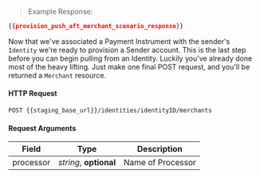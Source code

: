 > Example Response:

```json
{{provision_push_aft_merchant_scenario_response}}
```

Now that we've associated a Payment Instrument with the sender's `Identity` we're ready to provision a Sender account. This is the last step before you can begin pulling from an Identity. Luckily you've already done most of the heavy lifting. Just make one final POST request, and you'll be returned a `Merchant` resource.

#### HTTP Request

`POST {{staging_base_url}}/identities/identityID/merchants`

#### Request Arguments

Field | Type | Description
----- | ---- | -----------
processor| *string*, **optional** | Name of Processor
